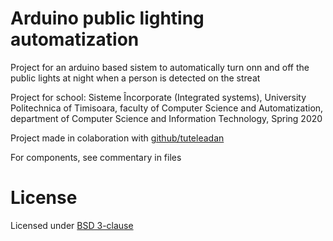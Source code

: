 # Arduino public lighting automatization

Project for an arduino based sistem to automatically turn onn and off the public lights at night when a person is detected on the streat

Project for school: Sisteme Încorporate (Integrated systems), University Politechnica of Timisoara, faculty of Computer Science and Automatization, department of Computer Science  and Information Technology, Spring 2020

Project made in colaboration with [github/tuteleadan](https://github.com/tuteleadan)

For components, see commentary in files

# License
Licensed under [BSD 3-clause](https://github.com/UnProgramator/ProiectSI/blob/master/LICENSE)
